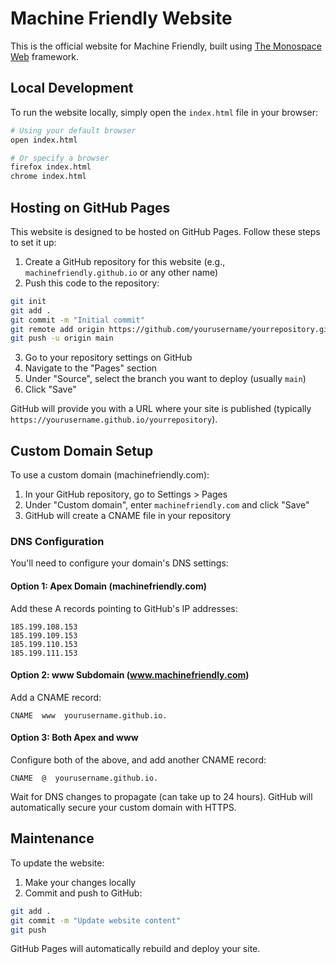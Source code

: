 # Machine Friendly Website

This is the official website for Machine Friendly, built using [The Monospace Web](https://github.com/owickstrom/the-monospace-web) framework.

## Local Development

To run the website locally, simply open the `index.html` file in your browser:

```bash
# Using your default browser
open index.html

# Or specify a browser
firefox index.html
chrome index.html
```

## Hosting on GitHub Pages

This website is designed to be hosted on GitHub Pages. Follow these steps to set it up:

1. Create a GitHub repository for this website (e.g., `machinefriendly.github.io` or any other name)
2. Push this code to the repository:

```bash
git init
git add .
git commit -m "Initial commit"
git remote add origin https://github.com/yourusername/yourrepository.git
git push -u origin main
```

3. Go to your repository settings on GitHub
4. Navigate to the "Pages" section
5. Under "Source", select the branch you want to deploy (usually `main`)
6. Click "Save"

GitHub will provide you with a URL where your site is published (typically `https://yourusername.github.io/yourrepository`).

## Custom Domain Setup

To use a custom domain (machinefriendly.com):

1. In your GitHub repository, go to Settings > Pages
2. Under "Custom domain", enter `machinefriendly.com` and click "Save"
3. GitHub will create a CNAME file in your repository

### DNS Configuration

You'll need to configure your domain's DNS settings:

#### Option 1: Apex Domain (machinefriendly.com)

Add these A records pointing to GitHub's IP addresses:
```
185.199.108.153
185.199.109.153
185.199.110.153
185.199.111.153
```

#### Option 2: www Subdomain (www.machinefriendly.com)

Add a CNAME record:
```
CNAME  www  yourusername.github.io.
```

#### Option 3: Both Apex and www

Configure both of the above, and add another CNAME record:
```
CNAME  @  yourusername.github.io.
```

Wait for DNS changes to propagate (can take up to 24 hours). GitHub will automatically secure your custom domain with HTTPS.

## Maintenance

To update the website:

1. Make your changes locally
2. Commit and push to GitHub:

```bash
git add .
git commit -m "Update website content"
git push
```

GitHub Pages will automatically rebuild and deploy your site.
